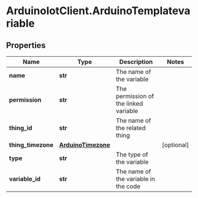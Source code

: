 # ArduinoIotClient.ArduinoTemplatevariable

## Properties

Name | Type | Description | Notes
------------ | ------------- | ------------- | -------------
**name** | **str** | The name of the variable | 
**permission** | **str** | The permission of the linked variable | 
**thing_id** | **str** | The name of the related thing | 
**thing_timezone** | [**ArduinoTimezone**](ArduinoTimezone.md) |  | [optional] 
**type** | **str** | The type of the variable | 
**variable_id** | **str** | The name of the variable in the code | 


